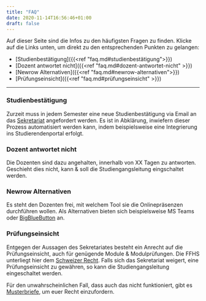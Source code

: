 ```yaml
---
title: "FAQ"
date: 2020-11-14T16:56:46+01:00
draft: false
---
```


Auf dieser Seite sind die Infos zu den häufigsten Fragen zu finden.
Klicke auf die Links unten, um direkt zu den entsprechenden Punkten zu gelangen:

- [Studienbestätigung]({{<ref "faq.md#studienbestätigung">}})
- [Dozent antwortet nicht]({{<ref "faq.md#dozent-antwortet-nicht" >}})
- [Newrow Alternativen]({{<ref "faq.md#newrow-alternativen">}})
- [Prüfungseinsicht]({{<ref "faq.md#prüfungseinsicht" >}})

---

### Studienbestätigung
Zurzeit muss in jedem Semester eine neue Studienbestätigung via Email an das [Sekretariat](mailto:sekretariat@ffhs.ch) angefordert werden. Es ist in Abklärung, inwiefern dieser Prozess automatisiert werden kann, indem beispielsweise eine Integrierung ins Studierendenportal erfolgt.

### Dozent antwortet nicht
Die Dozenten sind dazu angehalten, innerhalb von XX Tagen zu antworten. Geschieht dies nicht, kann & soll die Studiengangsleitung eingschaltet werden.

### Newrow Alternativen
Es steht den Dozenten frei, mit welchem Tool sie die Onlinepräsenzen durchführen wollen. Als Alternativen bieten sich beispielsweise MS Teams oder [BigBlueButton](https://bigblue.cccfr.de/b) an.

### Prüfungseinsicht
Entgegen der Aussagen des Sekretariates besteht ein Anrecht auf die Prüfungseinsicht, auch für genügende Module & Modulprüfungen. Die FFHS unterliegt hier dem [Schweizer Recht](https://www.admin.ch/opc/de/classified-compilation/19920153/index.html#a8). Falls sich das Sekretariat weigert, eine Prüfungseinsicht zu gewähren, so kann die Studiengangsleitung eingeschaltet werden.

Für den unwahrscheinlichen Fall, dass auch das nicht funktioniert, gibt es [Musterbriefe](https://www.digitale-gesellschaft.ch/2015/12/06/mustervorlage-fuer-datenauskunftsbegehren-datenschutz/), um euer Recht einzufordern.
